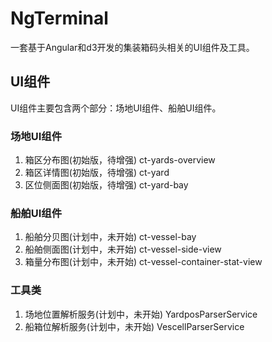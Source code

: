 # NgTerminal

一套基于Angular和d3开发的集装箱码头相关的UI组件及工具。

## UI组件

UI组件主要包含两个部分：场地UI组件、船舶UI组件。

### 场地UI组件

1. 箱区分布图(初始版，待增强) ct-yards-overview
2. 箱区详情图(初始版，待增强) ct-yard
3. 区位侧面图(初始版，待增强) ct-yard-bay


### 船舶UI组件

1. 船舶分贝图(计划中，未开始) ct-vessel-bay
2. 船舶侧面图(计划中，未开始) ct-vessel-side-view
3. 箱量分布图(计划中，未开始) ct-vessel-container-stat-view


### 工具类

1. 场地位置解析服务(计划中，未开始) YardposParserService
2. 船箱位解析服务(计划中，未开始) VescellParserService